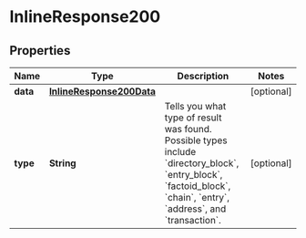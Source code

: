 
# InlineResponse200

## Properties
Name | Type | Description | Notes
------------ | ------------- | ------------- | -------------
**data** | [**InlineResponse200Data**](InlineResponse200Data.md) |  |  [optional]
**type** | **String** | Tells you what type of result was found. Possible types include &#x60;directory_block&#x60;, &#x60;entry_block&#x60;, &#x60;factoid_block&#x60;, &#x60;chain&#x60;, &#x60;entry&#x60;, &#x60;address&#x60;, and &#x60;transaction&#x60;. |  [optional]



